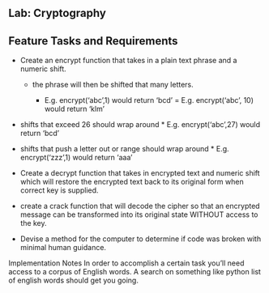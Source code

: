 ## Lab: Cryptography 

## Feature Tasks and Requirements
* Create an encrypt function that takes in a plain text phrase and a numeric shift.
  * the phrase will then be shifted that many letters.

      * E.g.  encrypt(‘abc’,1) would return ‘bcd’ = E.g. encrypt(‘abc’, 10) would return ‘klm’

* shifts that exceed 26 should wrap around
      * E.g. encrypt(‘abc’,27) would return ‘bcd’

* shifts that push a letter out or range should wrap around
       * E.g. encrypt(‘zzz’,1) would return ‘aaa’

* Create a decrypt function that takes in encrypted text and numeric shift which will restore the encrypted text back to its original form when correct key is supplied.

* create a crack function that will decode the cipher so that an encrypted message can be transformed into its original state WITHOUT access to the key.

* Devise a method for the computer to determine if code was broken with minimal human guidance.



Implementation Notes
In order to accomplish a certain task you’ll need access to a corpus of English words.
A search on something like python list of english words should get you going.
